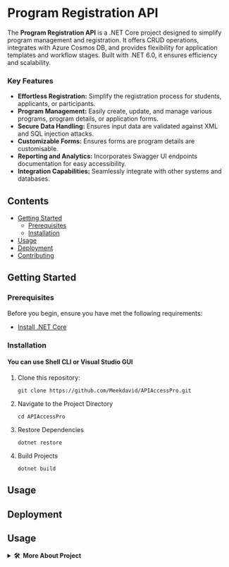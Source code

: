 # Program Registration API

The **Program Registration API** is a .NET Core project designed to simplify program management and registration. It offers CRUD operations, integrates with Azure Cosmos DB, and provides flexibility for application templates and workflow stages. Built with .NET 6.0, it ensures efficiency and scalability.
### Key Features

- **Effortless Registration:** Simplify the registration process for students, applicants, or participants.
- **Program Management:** Easily create, update, and manage various programs, program details, or application forms.
- **Secure Data Handling:** Ensures input data are validated against XML and SQL injection attacks.
- **Customizable Forms:** Ensures forms are program details are customisable.
- **Reporting and Analytics:** Incorporates Swagger UI endpoints documentation for easy accessibility.
- **Integration Capabilities:** Seamlessly integrate with other systems and databases.

## Contents

- [Getting Started](#getting-started)
  - [Prerequisites](#prerequisites)
  - [Installation](#installation)
- [Usage](#usage)
- [Deployment](#deployment)
- [Contributing](#contributing)

## Getting Started

### Prerequisites

Before you begin, ensure you have met the following requirements:

- [Install .NET Core](https://dotnet.microsoft.com/download)

### Installation
#### You can use Shell CLI or Visual Studio GUI
1. Clone this repository:

   ```shell
   git clone https://github.com/Meekdavid/APIAccessPro.git
2. Navigate to the Project Directory
   ```shell
   cd APIAccessPro
3. Restore Dependencies
    ```shell
    dotnet restore
4. Build Projects
    ```shell
    dotnet build 

## Usage
## Deployment
## Usage
<details>
  <summary><b>🛠️&nbsp;&nbsp;More&nbsp;About&nbsp;Project</b></summary>
  
### Author  
  * David Mboko | [Youtube](https://img.shields.io/badge/--gmail?label=YouTube&logo=YouTube&style=social) | [LinkedIn](https://www.linkedin.com/mwlite/in/david-mboko-25bb9019b) | [Academia](https://aksu.academia.edu/DavidMboko) |

### Resources
- [Click to View](https://dotnet.microsoft.com/en-us/learn)
</details>
